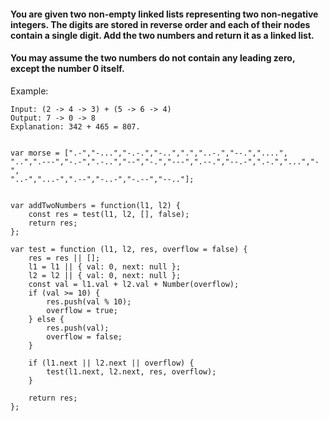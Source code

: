 #### You are given two non-empty linked lists representing two non-negative integers. The digits are stored in reverse order and each of their nodes contain a single digit. Add the two numbers and return it as a linked list.

#### You may assume the two numbers do not contain any leading zero, except the number 0 itself.

Example:

~~~
Input: (2 -> 4 -> 3) + (5 -> 6 -> 4)
Output: 7 -> 0 -> 8
Explanation: 342 + 465 = 807.
~~~
~~~

var morse = [".-","-...","-.-.","-..",".","..-.","--.","....",
"..",".---","-.-",".-..","--","-.","---",".--.","--.-",".-.","...","-",
"..-","...-",".--","-..-","-.--","--.."];


var addTwoNumbers = function(l1, l2) {
    const res = test(l1, l2, [], false);    
    return res;
};
 
var test = function (l1, l2, res, overflow = false) {
    res = res || [];
    l1 = l1 || { val: 0, next: null };
    l2 = l2 || { val: 0, next: null };
    const val = l1.val + l2.val + Number(overflow);
    if (val >= 10) {
        res.push(val % 10);
        overflow = true;
    } else {
        res.push(val);
        overflow = false;
    }
    
    if (l1.next || l2.next || overflow) {
        test(l1.next, l2.next, res, overflow);
    }
    
    return res;
};
~~~